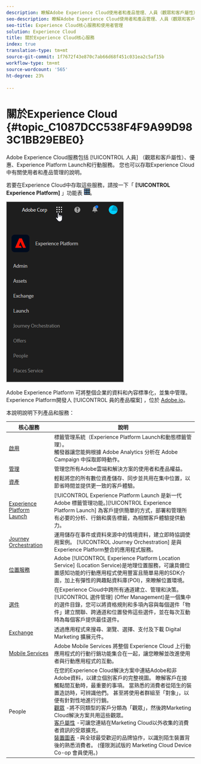 ```yaml
---
description: 瞭解Adobe Experience Cloud使用者和產品管理、人員（觀眾和客戶屬性）、歷程協調、優惠、地點、Experience Platform Launch和行動服務。
seo-description: 瞭解Adobe Experience Cloud使用者和產品管理、人員（觀眾和客戶屬性）、優惠、Experience Platform Launch和行動服務。
seo-title: Experience Cloud核心服務和使用者管理
solution: Experience Cloud
title: 關於Experience Cloud核心服務
index: true
translation-type: tm+mt
source-git-commit: 1f7672f43e870c7ab66d68f451c031ea2c5af15b
workflow-type: tm+mt
source-wordcount: '565'
ht-degree: 23%

---
```



# 關於Experience Cloud {#topic_C1087DCC538F4F9A99D983C1BB29EBE0}

Adobe Experience Cloud服務包括 [!UICONTROL 人員] （觀眾和客戶屬性）、優惠、Experience Platform Launch和行動服務。 您也可以存取Experience Cloud中有關使用者和產品管理的說明。

若要在Experience Cloud中存取這些服務，請按一下「 **[!UICONTROL Experience Platform]** 」功能表 ![](assets/menu-icon.png)。

![](assets/platform-core-services.png)

Adobe Experience Platform 可將整個企業的資料和內容標準化，並集中管理。Experience Platform開發人 [!UICONTROL 員的產品檔案] ，位於 [Adobe.io](https://www.adobe.io/apis/experienceplatform/home/services.html)。

本說明說明下列產品和服務：

| 核心服務 | 說明 |
|--- |--- |
| [啟用](activation/activation.md) | 標籤管理系統（Experience Platform Launch和動態標籤管理）。<br>觸發器讓您能夠根據 Adobe Analytics 分析在 Adobe Campaign 中採取即時動作。 |
| [管理](admin-getting-started/admin-getting-started.md) | 管理您所有Adobe雲端和解決方案的使用者和產品權益。 |
| [資產](experience-cloud-assets/experience-cloud-assets.md) | 輕鬆將您的所有數位資產儲存、同步並共用在集中位置，以節省時間並提供更一致的客戶體驗。 |
| [Experience Platform Launch](https://docs.adobe.com/content/help/zh-Hant/launch/using/overview.html) | [!UICONTROL Experience Platform Launch 是新一代 Adobe 標籤管理功能。][!UICONTROL Experience Platform Launch] 為客戶提供簡單的方式，部署和管理所有必要的分析、行銷和廣告標籤，為相關客戶體驗提供動力。 |
| [Journey Orchestration](https://docs.adobe.com/content/help/zh-Hant/journeys/using/journey-orchestration-home.html) | 運用儲存在事件或資料來源中的情境資料，建立即時協調使用案例。 [!UICONTROL Journey Orchestration] 是與Experience Platform整合的應用程式服務。 |
| [位置服務](https://docs.adobe.com/content/help/zh-Hant/places/using/home.translate.html) | Adobe [!UICONTROL Experience Platform Location Service] (Location Service)是地理位置服務，可讓具備位置感知功能的行動應用程式使用豐富且簡單易用的SDK介面，加上有彈性的興趣點資料庫(POI)，來瞭解位置環境。 |
| [選件](offer-management/getting-started.md) | 在Experience Cloud中跨所有通道建立、管理和決策。 [!UICONTROL 選件管理] (Offer Management)是一個集中的選件目錄，您可以將資格規則和多項內容與每個選件「物件」建立關聯、跨通道和位置發佈這些選件，並在每次互動時為每個客戶提供最佳選件。 |
| [Exchange](exchange.md) | 透過應用程式來搜尋、瀏覽、選擇、支付及下載 Digital Marketing 擴展元件。 |
| [Mobile Services](https://docs.adobe.com/content/help/zh-Hant/mobile-services/using/home.html) | Adobe Mobile Services 將整個 Experience Cloud 上行動應用程式的行動行銷功能集合在一起，讓您瞭解並改進使用者與行動應用程式的互動。 |
| People | 在您的Experience Cloud解決方案中連結Adobe和非Adobe資料，以建立個別客戶的完整視圖。 瞭解客戶在接觸點間互動時，最重要的事項。 當熟悉的消費者從陌生的裝置造訪時，可辨識他們。 甚至將使用者群組至「對象」，以便有針對性地進行行銷。<br>[觀眾](audience-library/audience-library.md) -將不同類型的客戶分類為「觀眾」，然後跨Marketing Cloud解決方案共用這些觀眾。<br>[客戶屬性](attributes/attributes.md) -可讓您連結在Marketing Cloud以外收集的消費者資訊的受眾擴充。<br>[裝置圖表](https://landing.adobe.com/en/na/events/summit/275658-summit-co-op.html) -與全球最受歡迎的品牌協作，以識別陌生裝置背後的熟悉消費者。 (僅限測試版的 Marketing Cloud Device Co-op 會員使用。) |
